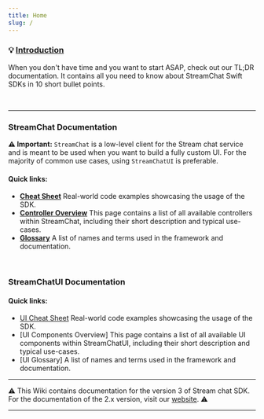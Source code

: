 ```yaml
---
title: Home
slug: /
---
```


### 💡 [Introduction](/Introduction)

When you don't have time and you want to start ASAP, check out our TL;DR documentation. It contains all you need to know about StreamChat Swift SDKs in 10 short bullet points.

<p>&nbsp;</p>

---

### **StreamChat** Documentation

**⚠️ Important:** `StreamChat` is a low-level client for the Stream chat service and is meant to be used when you want to build a fully custom UI. For the majority of common use cases, using `StreamChatUI` is preferable.

#### Quick links:

- [**Cheat Sheet**](/cheat-sheet) Real-world code examples showcasing the usage of the SDK.
- [**Controller Overview**](/controllers-overview) This page contains a list of all available controllers within StreamChat, including their short description and typical use-cases.
- [**Glossary**](/glossary) A list of names and terms used in the framework and documentation.

<p>&nbsp;</p>

### **StreamChatUI** Documentation

#### Quick links:

- [UI Cheat Sheet](/ui-cheat-sheet) Real-world code examples showcasing the usage of the SDK.
- [UI Components Overview] This page contains a list of all available UI components within StreamChatUI, including their short description and typical use-cases.
- [UI Glossary] A list of names and terms used in the framework and documentation.

---

⚠️ This Wiki contains documentation for the version 3 of Stream chat SDK. For the documentation of the 2.x version, visit our [website](https://getstream.io/chat/docs/ios_installation/?language=swift). ⚠️

---
